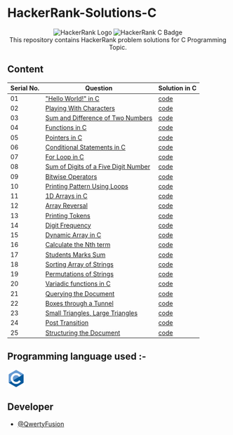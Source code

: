 # HackerRank-Solutions-C
<p align="center">
    <img src="https://raw.github.com/QwertyFusion/HackerRank-Solutions-C/master/Images/HackerRank-Logo.png" alt="HackerRank Logo"/>
    <img src="https://raw.github.com/QwertyFusion/HackerRank-Solutions-C/master/Images/HackerRank-C-Badge.png" alt="HackerRank C Badge" width="300"/>
    <br>This repository contains HackerRank problem solutions for C Programming Topic.
</p>

## Content
| Serial No.| Question | Solution in C |
|--|--|--|
| 01 | ["Hello World!" in C](https://www.hackerrank.com/challenges/hello-world-c/problem?isFullScreen=true) | [code](Solutions/hello-world-c.c) |
| 02 | [Playing With Characters](https://www.hackerrank.com/challenges/playing-with-characters/problem?isFullScreen=true) | [code](Solutions/playing-with-characters.c) |
| 03 | [Sum and Difference of Two Numbers](https://www.hackerrank.com/challenges/sum-numbers-c/problem?isFullScreen=true) | [code](Solutions/sum-numbers-c.c) |
| 04 | [Functions in C](https://www.hackerrank.com/challenges/functions-in-c/problem?isFullScreen=true) | [code](Solutions/functions-in-c.c) |
| 05 | [Pointers in C](https://www.hackerrank.com/challenges/pointer-in-c/problem?isFullScreen=true) | [code](Solutions/pointer-in-c.c) |
| 06 | [Conditional Statements in C](https://www.hackerrank.com/challenges/conditional-statements-in-c/problem?isFullScreen=true) | [code](Solutions/conditional-statements-in-c.c) |
| 07 | [For Loop in C](https://www.hackerrank.com/challenges/for-loop-in-c/problem?isFullScreen=true) | [code](Solutions/for-loop-in-c.c) |
| 08 | [Sum of Digits of a Five Digit Number](https://www.hackerrank.com/challenges/sum-of-digits-of-a-five-digit-number/problem?isFullScreen=true) | [code](Solutions/sum-of-digits-of-a-five-digit-number.c) |
| 09 | [Bitwise Operators](https://www.hackerrank.com/challenges/bitwise-operators-in-c/problem?isFullScreen=true) | [code](Solutions/bitwise-operators-in-c.c) |
| 10 | [Printing Pattern Using Loops](https://www.hackerrank.com/challenges/printing-pattern-2/problem?isFullScreen=true) | [code](Solutions/printing-pattern-2.c) |
| 11 | [1D Arrays in C](https://www.hackerrank.com/challenges/1d-arrays-in-c/problem?isFullScreen=true) | [code](Solutions/1d-arrays-in-c.c) |
| 12 | [Array Reversal](https://www.hackerrank.com/challenges/reverse-array-c/problem?isFullScreen=true) | [code](Solutions/reverse-array-c.c) |
| 13 | [Printing Tokens](https://www.hackerrank.com/challenges/printing-tokens-/problem?isFullScreen=true) | [code](Solutions/printing-tokens.c) |
| 14 | [Digit Frequency](https://www.hackerrank.com/challenges/frequency-of-digits-1/problem?isFullScreen=true) | [code](Solutions/frequency-of-digits-1.c) |
| 15 | [Dynamic Array in C](https://www.hackerrank.com/challenges/dynamic-array-in-c/problem?isFullScreen=true) | [code](Solutions/dynamic-array-in-c.c) |
| 16 | [Calculate the Nth term](https://www.hackerrank.com/challenges/recursion-in-c/problem?isFullScreen=true) | [code](Solutions/recursion-in-c.c) |
| 17 | [Students Marks Sum](https://www.hackerrank.com/challenges/students-marks-sum/problem?isFullScreen=true) | [code](Solutions/students-marks-sum.c) |
| 18 | [Sorting Array of Strings](https://www.hackerrank.com/challenges/sorting-array-of-strings/problem?isFullScreen=true) | [code](Solutions/sorting-array-of-strings.c) |
| 19 | [Permutations of Strings](https://www.hackerrank.com/challenges/permutations-of-strings/problem?isFullScreen=true) | [code](Solutions/permutation-of-strings.c) |
| 20 | [Variadic functions in C](https://www.hackerrank.com/challenges/variadic-functions-in-c/problem?isFullScreen=true) | [code](Solutions/variadic-functions-in-c.c) |
| 21 | [Querying the Document](https://www.hackerrank.com/challenges/querying-the-document/problem?isFullScreen=true) | [code](Solutions/querying-the-document.c) |
| 22 | [Boxes through a Tunnel](https://www.hackerrank.com/challenges/too-high-boxes/problem?isFullScreen=true) | [code](Solutions/too-high-boxes.c) |
| 23 | [Small Triangles, Large Triangles](https://www.hackerrank.com/challenges/small-triangles-large-triangles/problem?isFullScreen=true) | [code](Solutions/small-triangles-large-triangles.c) |
| 24 | [Post Transition](https://www.hackerrank.com/challenges/post-transition/problem?isFullScreen=true) | [code](Solutions/post-transition.c) |
| 25 | [Structuring the Document](https://www.hackerrank.com/challenges/structuring-the-document/problem?isFullScreen=true) | [code](Solutions/structuring-the-document.c) |

## Programming language used :-
<a href="https://www.cprogramming.com/" target="_blank" rel="noreferrer"> <img src="https://raw.githubusercontent.com/devicons/devicon/master/icons/c/c-original.svg" alt="c" width="40" height="40"/> </a>

## Developer
*   [@QwertyFusion](https://github.com/QwertyFusion)
